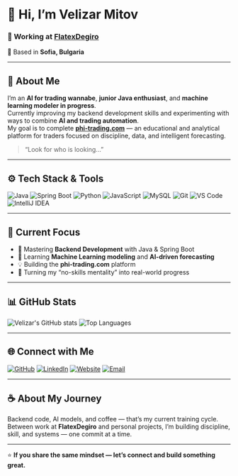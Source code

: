 # 👋 Hi, I’m Velizar Mitov  

### 💼 Working at [FlatexDegiro](https://www.flatexdegiro.com/)  
📍 Based in **Sofia, Bulgaria**

---

## 🧠 About Me
I’m an **AI for trading wannabe**, **junior Java enthusiast**, and **machine learning modeler in progress**.  
Currently improving my backend development skills and experimenting with ways to combine **AI and trading automation**.  
My goal is to complete **[phi-trading.com](https://phi-trading.com)** — an educational and analytical platform for traders focused on discipline, data, and intelligent forecasting.

> “Look for who is looking…”

---

## ⚙️ Tech Stack & Tools
![Java](https://img.shields.io/badge/Java-ED8B00?style=for-the-badge&logo=openjdk&logoColor=white)
![Spring Boot](https://img.shields.io/badge/Spring_Boot-6DB33F?style=for-the-badge&logo=springboot&logoColor=white)
![Python](https://img.shields.io/badge/Python-3776AB?style=for-the-badge&logo=python&logoColor=white)
![JavaScript](https://img.shields.io/badge/JavaScript-F7DF1E?style=for-the-badge&logo=javascript&logoColor=black)
![MySQL](https://img.shields.io/badge/MySQL-4479A1?style=for-the-badge&logo=mysql&logoColor=white)
![Git](https://img.shields.io/badge/Git-F05032?style=for-the-badge&logo=git&logoColor=white)
![VS Code](https://img.shields.io/badge/VS_Code-0078D7?style=for-the-badge&logo=visualstudiocode&logoColor=white)
![IntelliJ IDEA](https://img.shields.io/badge/IntelliJ_IDEA-000000?style=for-the-badge&logo=intellijidea&logoColor=white)

---

## 🚀 Current Focus
- 🔧 Mastering **Backend Development** with Java & Spring Boot  
- 🧩 Learning **Machine Learning modeling** and **AI-driven forecasting**  
- 💡 Building the **phi-trading.com** platform  
- 🧱 Turning my “no-skills mentality” into real-world progress  

---

## 📊 GitHub Stats
![Velizar's GitHub stats](https://github-readme-stats.vercel.app/api?username=VelizarMitov&show_icons=true&theme=radical)
![Top Languages](https://github-readme-stats.vercel.app/api/top-langs/?username=VelizarMitov&layout=compact&theme=radical)

---

## 🌐 Connect with Me
[![GitHub](https://img.shields.io/badge/GitHub-000000?style=for-the-badge&logo=github&logoColor=white)](https://github.com/VelizarMitov)
[![LinkedIn](https://img.shields.io/badge/LinkedIn-0077B5?style=for-the-badge&logo=linkedin&logoColor=white)](https://linkedin.com/in/your-link)
[![Website](https://img.shields.io/badge/Website-phi--trading.com-009688?style=for-the-badge&logo=vercel&logoColor=white)](https://phi-trading.com)
[![Email](https://img.shields.io/badge/Email-Contact_Me-EA4335?style=for-the-badge&logo=gmail&logoColor=white)](mailto:your@email.com)

---

## ☕ About My Journey
Backend code, AI models, and coffee — that’s my current training cycle.  
Between work at **FlatexDegiro** and personal projects, I’m building discipline, skill, and systems — one commit at a time.

---

⭐ **If you share the same mindset — let’s connect and build something great.**
